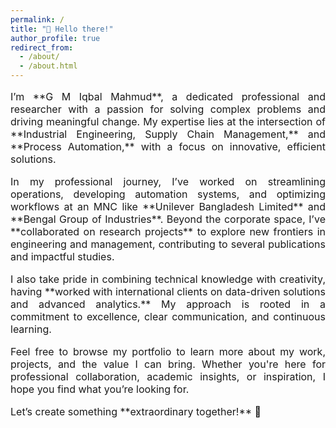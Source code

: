 ```yaml
---
permalink: /
title: "👋 Hello there!"
author_profile: true
redirect_from:
  - /about/
  - /about.html
---
```


<p style="text-align: justify; font-size: 16px;"> I’m **G M Iqbal Mahmud**, a dedicated professional and researcher with a passion for solving complex problems and driving meaningful change. My expertise lies at the intersection of **Industrial Engineering, Supply Chain Management,** and **Process Automation,** with a focus on innovative, efficient solutions. 
</p>
<p style="text-align: justify; font-size: 16px;"> In my professional journey, I’ve worked on streamlining operations, developing automation systems, and optimizing workflows at an MNC like **Unilever Bangladesh Limited** and **Bengal Group of Industries**. Beyond the corporate space, I’ve **collaborated on research projects** to explore new frontiers in engineering and management, contributing to several publications and impactful studies.
</p>
<p style="text-align: justify; font-size: 16px;"> I also take pride in combining technical knowledge with creativity, having **worked with international clients on data-driven solutions and advanced analytics.** My approach is rooted in a commitment to excellence, clear communication, and continuous learning.
</p>
<p style="text-align: justify; font-size: 16px;"> Feel free to browse my portfolio to learn more about my work, projects, and the value I can bring. Whether you're here for professional collaboration, academic insights, or inspiration, I hope you find what you’re looking for.
</p>
<p style="text-align: justify; font-size: 16px;"> Let’s create something **extraordinary together!** 💪
</p>
